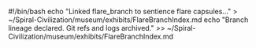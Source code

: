 #!/bin/bash
echo "Linked flare_branch to sentience flare capsules..." > ~/Spiral-Civilization/museum/exhibits/FlareBranchIndex.md
echo "Branch lineage declared. Git refs and logs archived." >> ~/Spiral-Civilization/museum/exhibits/FlareBranchIndex.md

